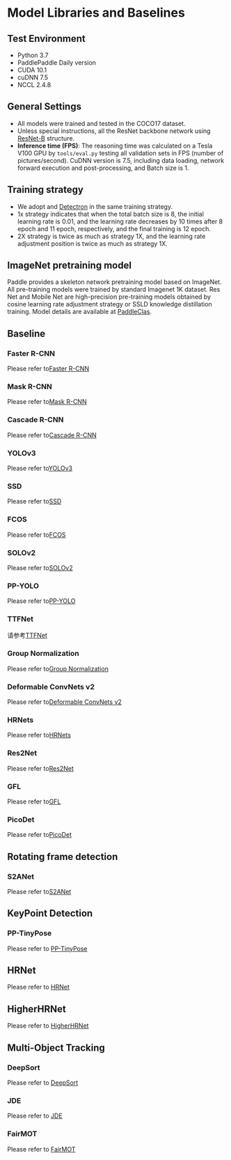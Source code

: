 # Model Libraries and Baselines

## Test Environment

- Python 3.7
- PaddlePaddle Daily version
- CUDA 10.1
- cuDNN 7.5
- NCCL 2.4.8

## General Settings

- All models were trained and tested in the COCO17 dataset.
- Unless special instructions, all the ResNet backbone network using [ResNet-B](https://arxiv.org/pdf/1812.01187) structure.
- **Inference time (FPS)**: The reasoning time was calculated on a Tesla V100 GPU by `tools/eval.py` testing all validation sets in FPS (number of pictures/second). CuDNN version is 7.5, including data loading, network forward execution and post-processing, and Batch size is 1.

## Training strategy

- We adopt and [Detectron](https://github.com/facebookresearch/Detectron/blob/master/MODEL_ZOO.md#training-schedules) in the same training strategy.
- 1x strategy indicates that when the total batch size is 8, the initial learning rate is 0.01, and the learning rate decreases by 10 times after 8 epoch and 11 epoch, respectively, and the final training is 12 epoch.
- 2X strategy is twice as much as strategy 1X, and the learning rate adjustment position is twice as much as strategy 1X.

## ImageNet pretraining model
Paddle provides a skeleton network pretraining model based on ImageNet. All pre-training models were trained by standard Imagenet 1K dataset. Res Net and Mobile Net are high-precision pre-training models obtained by cosine learning rate adjustment strategy or SSLD knowledge distillation training. Model details are available at [PaddleClas](https://github.com/PaddlePaddle/PaddleClas).


## Baseline

### Faster R-CNN

Please refer to[Faster R-CNN](https://github.com/PaddlePaddle/PaddleDetection/tree/develop/configs/faster_rcnn/)

### Mask R-CNN

Please refer to[Mask R-CNN](https://github.com/PaddlePaddle/PaddleDetection/tree/develop/configs/mask_rcnn/)

### Cascade R-CNN

Please refer to[Cascade R-CNN](https://github.com/PaddlePaddle/PaddleDetection/tree/develop/configs/cascade_rcnn)

### YOLOv3

Please refer to[YOLOv3](https://github.com/PaddlePaddle/PaddleDetection/tree/develop/configs/yolov3/)

### SSD

Please refer to[SSD](https://github.com/PaddlePaddle/PaddleDetection/tree/develop/configs/ssd/)

### FCOS

Please refer to[FCOS](https://github.com/PaddlePaddle/PaddleDetection/tree/develop/configs/fcos/)

### SOLOv2

Please refer to[SOLOv2](https://github.com/PaddlePaddle/PaddleDetection/tree/develop/configs/solov2/)

### PP-YOLO

Please refer to[PP-YOLO](https://github.com/PaddlePaddle/PaddleDetection/tree/develop/configs/ppyolo/)

### TTFNet

请参考[TTFNet](https://github.com/PaddlePaddle/PaddleDetection/tree/develop/configs/ttfnet/)

### Group Normalization

Please refer to[Group Normalization](https://github.com/PaddlePaddle/PaddleDetection/tree/develop/configs/gn/)

### Deformable ConvNets v2

Please refer to[Deformable ConvNets v2](https://github.com/PaddlePaddle/PaddleDetection/tree/develop/configs/dcn/)

### HRNets

Please refer to[HRNets](https://github.com/PaddlePaddle/PaddleDetection/tree/develop/configs/hrnet/)

### Res2Net

Please refer to[Res2Net](https://github.com/PaddlePaddle/PaddleDetection/tree/develop/configs/res2net/)

### GFL

Please refer to[GFL](https://github.com/PaddlePaddle/PaddleDetection/tree/develop/configs/gfl)

### PicoDet

Please refer to[PicoDet](https://github.com/PaddlePaddle/PaddleDetection/tree/develop/configs/picodet)


## Rotating frame detection

### S2ANet

Please refer to[S2ANet](https://github.com/PaddlePaddle/PaddleDetection/tree/develop/configs/dota/)

## KeyPoint Detection

### PP-TinyPose

Please refer to [PP-TinyPose](https://github.com/PaddlePaddle/PaddleDetection/tree/develop/configs/keypoint/tiny_pose)

## HRNet

Please refer to [HRNet](https://github.com/PaddlePaddle/PaddleDetection/tree/develop/configs/keypoint/hrnet)

## HigherHRNet

Please refer to [HigherHRNet](https://github.com/PaddlePaddle/PaddleDetection/tree/develop/configs/keypoint/higherhrnet)

## Multi-Object Tracking

### DeepSort

Please refer to [DeepSort](https://github.com/PaddlePaddle/PaddleDetection/tree/develop/configs/mot/deepsort)

### JDE

Please refer to [JDE](https://github.com/PaddlePaddle/PaddleDetection/tree/develop/configs/mot/jde)

### FairMOT

Please refer to [FairMOT](https://github.com/PaddlePaddle/PaddleDetection/tree/develop/configs/mot/fairmot)
